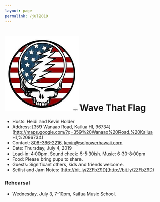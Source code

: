 ```yaml
---
layout: page
permalink: /jul2019
---
```


<h1><img class="ui avatar image" src="/images/july4.jpg">Wave That Flag</h1>

* Hosts: Heidi and Kevin Holder
* Address: [359 Wanaao Road, Kailua HI, 96734](http://maps.google.com/?q=359%20Wanaao%20Road,%20Kailua HI,%2096734)
* Contact: [808-366-2216](tel:808-366-2216), [kevin@solpowerhawaii.com](mailto:kevin@solpowerhawaii.com)
* Date: Thursday, July 4, 2019
* Load-in: 4:00pm. Sound check: 5-5:30ish. Music: 6:30-8:00pm
* Food: Please bring pupu to share.
* Guests: Significant others, kids and friends welcome.
* Setlist and Jam Notes:  [http://bit.ly/2ZFbZ9D](http://bit.ly/2ZFbZ9D)

### Rehearsal

* Wednesday, July 3, 7-10pm, Kailua Music School.
